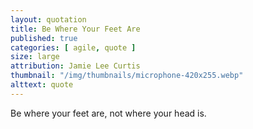 ```yaml
---
layout: quotation
title: Be Where Your Feet Are
published: true
categories: [ agile, quote ]
size: large
attribution: Jamie Lee Curtis
thumbnail: "/img/thumbnails/microphone-420x255.webp"
alttext: quote
---
```


Be where your feet are, not where your head is.
